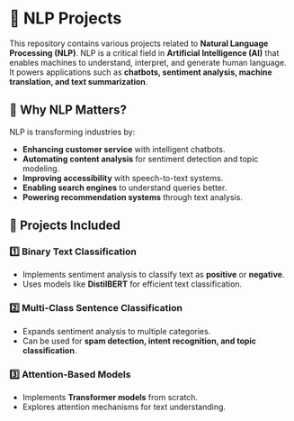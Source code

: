 # 🧠 NLP Projects

This repository contains various projects related to **Natural Language Processing (NLP)**. NLP is a critical field in **Artificial Intelligence (AI)** that enables machines to understand, interpret, and generate human language. It powers applications such as **chatbots, sentiment analysis, machine translation, and text summarization**.

## 🚀 Why NLP Matters?

NLP is transforming industries by:
- **Enhancing customer service** with intelligent chatbots.
- **Automating content analysis** for sentiment detection and topic modeling.
- **Improving accessibility** with speech-to-text systems.
- **Enabling search engines** to understand queries better.
- **Powering recommendation systems** through text analysis.

## 📂 Projects Included

### 1️⃣ **Binary Text Classification**
- Implements sentiment analysis to classify text as **positive** or **negative**.
- Uses models like **DistilBERT** for efficient text classification.

### 2️⃣ **Multi-Class Sentence Classification**
- Expands sentiment analysis to multiple categories.
- Can be used for **spam detection, intent recognition, and topic classification**.

### 3️⃣ **Attention-Based Models**
- Implements **Transformer models** from scratch.
- Explores attention mechanisms for text understanding.